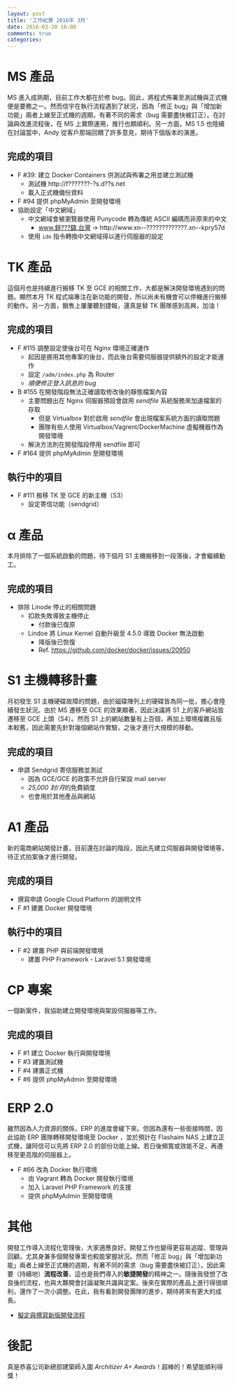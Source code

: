 ```yaml
---
layout: post
title: '工作紀實 2016年 3月'
date: 2016-03-30 16:00
comments: true
categories: 
---
```

# MS 產品

MS 進入成熟期，目前工作大都在於修 bug。因此，將程式佈署至測試機與正式機便是要務之一。然而信宇在執行流程遇到了狀況，因為「修正 bug」與「增加新功能」兩者上線至正式機的週期，有著不同的需求（bug 需要盡快被訂正）。在討論與改進流程後，在 MS 上實際運用，推行也頗順利。另一方面，MS 1.5 也陸續在討論當中，Andy 從客戶那端回饋了許多意見，期待下個版本的演進。

## 完成的項目

* F #39: 建立 Docker Containers 供測試與佈署之用並建立測試機
    + 測試機 http://f???????-?s.d??s.net
    + 載入正式機備份資料
* F #94 提供 phpMyAdmin 至開發環境
* 協助設定「中文網域」
    + 中文網域會被瀏覽器使用 Punycode 轉為傳統 ASCII 編碼而非原來的中文
        - www.鋅???鑄.台灣 → http://www.xn--?????????????.xn--kpry57d
    + 使用 `idn` 指令轉換中文網域得以進行伺服器的設定

# TK 產品

這個月也是持續進行搬移 TK 至 GCE 的相關工作，大都是解決開發環境遇到的問題。顯然本月 TK 程式端專注在新功能的開發，所以尚未有機會可以停機進行搬移的動作。另一方面，銷售上屢屢聽到捷報，還真是替 TK 團隊感到高興，加油！

## 完成的項目

* F #115  調整設定使後台可在 Nginx 環境正確運作
    + 起因是挪用其他專案的後台，而此後台需要伺服器提供額外的設定才能運作
    + 設定 `/adm/index.php` 為 Router
    + *順便修正登入訊息的 bug*
* B #155 在開發階段無法正確讀取修改後的靜態檔案內容
    + 主要問題出在 Nginx 伺服器預設會啟用 *sendfile* 系統服務來加速檔案的存取
        - 但是 Virtualbox 對於啟用 *sendfile* 會出現檔案系統方面的讀取問題
        - 團隊有些人使用 Virtualbox/Vagrent/DockerMachine 虛擬機器作為開發環境
    + 解決方法則在開發階段停用 sendfile 即可
* F #164 提供 phpMyAdmin 至開發環境

## 執行中的項目

* F #111 搬移 TK 至 GCE 的新主機（S3）
    + 設定寄信功能（sendgrid）

# α 產品

本月排除了一個系統啟動的問題，待下個月 S1 主機搬移到一段落後，才會繼續動工。

## 完成的項目

* 排除 Linode 停止的相關問題
    + 扣款失敗導致主機停止
        - 付款後已復原
    + Lindoe 將 Linux Kernel 自動升級至 4.5.0 導致 Docker 無法啟動
        - 降版後已恢復
        - Ref. https://github.com/docker/docker/issues/20950

# S1 主機轉移計畫

月初發生 S1 主機硬碟故障的問題，由於磁碟陣列上的硬碟皆為同一批，擔心會陸續發生狀況。由於 MS 遷移至 GCE 的效果顯著，因此決議將 S1 上的客戶網站皆遷移至 GCE 上頭（S4）。然而 S1 上的網站數量有上百個，再加上環境複雜且版本較舊，因此需要先針對幾個網站作實驗，之後才進行大規模的移動。

## 完成的項目

* 申請 Sendgrid 寄信服務並測試
    + 因為 GCE/GCE 的政策不允許自行架設 mail server
    + *25,000 封/月*的免費額度
    + 也會用於其他產品與網站

# A1 產品

新的電商網站開發計畫，目前還在討論的階段，因此先建立伺服器與開發環境等，待正式拍案後才進行開發。

## 完成的項目

* 撰寫申請 Google Cloud Platform 的說明文件
* F #1 建置 Docker 開發環境

## 執行中的項目

* F #2 建置 PHP 與前端開發環境
    + 建置 PHP Framework - Laravel 5.1 開發環境

# CP 專案

一個新案件，我協助建立開發環境與架設伺服器等工作。

## 完成的項目

* F #1 建立 Docker 執行與開發環境
* F #3 建置測試機
* F #4 建置正式機
* F #6 提供 phpMyAdmin 至開發環境

# ERP 2.0

雖然因為人力資源的關係，ERP 的進度會緩下來。但因為還有一些銜接時間，因此協助 ERP 團隊轉移開發環境至 Docker ，並於預計在 Flashaim NAS 上建立正式機，讓阿信可以先將 ERP 2.0 的部份功能上線。若日後頻寬或效能不足，再遷移至更高階的伺服器上。

* F #66 改為 Docker 執行環境
    + 由 Vagrant 轉為 Docker 開發執行環境
    + 加入 Laravel PHP Framework 的支援
    + 提供 phpMyAdmin 至開發環境

# 其他

開發工作導入流程化管理後，大家適應良好。開發工作也變得更容易追蹤、管理與回顧，尤其身兼多個開發專案也較能掌握狀況。然而「修正 bug」與「增加新功能」兩者上線至正式機的週期，有著不同的需求（bug 需要盡快被訂正）。因此需要（持續地）**流程改善**，這也是我們導入的**敏捷開發**的精神之一。隨後我發想了改良後的流程，也與大夥開會討論凝聚共識與定案。後來在實際的產品上進行得很順利，還作了一次小調整。在此，我有看到開發團隊的進步，期待將來有更大的成長。

* [擬定與撰寫新版開發流程](https://github.com/flashaim/whitebook/wiki/%E7%94%A2%E5%93%81%E9%96%8B%E7%99%BC%E5%9F%BA%E6%9C%AC%E6%B5%81%E7%A8%8B)
   
# 後記

真是恭喜公司新總部建築師入圍 *Architizer A+ Awards*！超棒的！希望能順利得獎！
